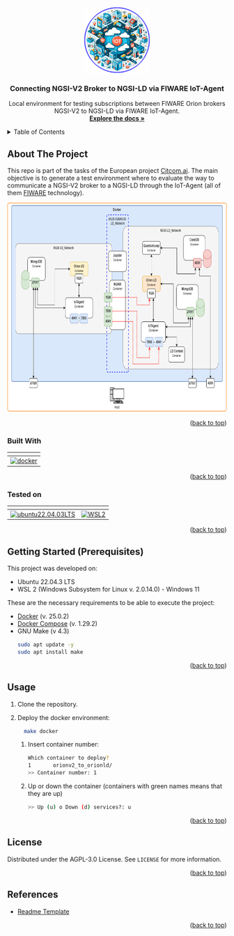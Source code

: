 <a name="readme-top"></a>

<!-- PROJECT LOGO -->
<br />
<div align="center">
  <a href="https://github.com/CitCom-VRAIN/IoTAgent.NGSI-V2_to_NGSI-LD_Subscription">
    <img src="images/logo.png" alt="Logo" width="150" height="150">
  </a>

  <h3 align="center">Connecting NGSI-V2 Broker to NGSI-LD via FIWARE IoT-Agent</h3>

  <p align="center">
    Local environment for testing subscriptions between FIWARE Orion brokers NGSI-V2 to NGSI-LD via FIWARE IoT-Agent.
    <br />
    <a href="https://citcom-vrain.github.io/"><strong>Explore the docs »</strong></a>
    <br />
  </p>
</div>

<!-- TABLE OF CONTENTS -->
<details>
  <summary>Table of Contents</summary>
  <ol>
    <li>
      <a href="#about-the-project">About The Project</a>
      <ul>
        <li><a href="#built-with">Built With</a></li>
        <li><a href="#tested-on">Tested On</a></li>
      </ul>
    </li>
    <li>
      <a href="#getting-started-prerequisites">Getting Started (Prerequisites)</a>
    </li>
    <li><a href="#usage">Usage</a></li>
    <li><a href="#license">License</a></li>
    <li><a href="#references">Acknowledgments</a></li>
  </ol>
</details>

<!-- ABOUT THE PROJECT -->
## About The Project


This repo is part of the tasks of the European project [Citcom.ai](https://citcom.ai/). The main objective is to generate a test environment where to evaluate the way to communicate a NGSI-V2 broker to a NGSI-LD through the IoT-Agent (all of them [FIWARE](https://www.fiware.org/) technology).

<div align="center">
  <img src="images/v2_LD_to_IoTAgent.png" width="700" height="480">
</div>

<p align="right">(<a href="#readme-top">back to top</a>)</p>

### Built With

<div align="center">

  | <!-- -->      |
  |:-------------:|
  | [![docker][docker]][docker-url] |
</div>

<p align="right">(<a href="#readme-top">back to top</a>)</p>

### Tested on

<div align="center">

  | <!-- -->                                 |  <!-- -->                                  
  |:----------------------------------------:|:----------------------------------------:|
  | [![ubuntu22.04.03LTS][ubuntu]][ubuntu-url]  | [![WSL2][wsl]][wsl-url]  | 
</div>

<p align="right">(<a href="#readme-top">back to top</a>)</p>

<!-- GETTING STARTED -->
## Getting Started (Prerequisites)

This project was developed on:

* Ubuntu 22.04.3 LTS
* WSL 2 (Windows Subsystem for Linux v. 2.0.14.0) - Windows 11

These are the necessary requirements to be able to execute the project:

* [Docker](https://docs.docker.com/engine/install/ubuntu/) (v. 25.0.2)
* [Docker Compose](https://docs.docker.com/compose/install/linux/#install-the-plugin-manually) (v. 1.29.2)
* GNU Make (v 4.3)
  ```bash
  sudo apt update -y
  sudo apt install make
  ```

<p align="right">(<a href="#readme-top">back to top</a>)</p>



<!-- USAGE EXAMPLES -->
## Usage

1. Clone the repository.

2. Deploy the docker environment: 
    
    ```bash
      make docker
    ```

    1. Insert container number:

        ```bash
        Which container to deploy?
        1       orionv2_to_orionld/
        >> Container number: 1
        ```
    2. Up or down the container (containers with green names means that they are up)

        ```bash
        >> Up (u) o Down (d) services?: u 
        ```

<p align="right">(<a href="#readme-top">back to top</a>)</p>

<!-- LICENSE -->
## License

Distributed under the AGPL-3.0 License. See `LICENSE` for more information.

<p align="right">(<a href="#readme-top">back to top</a>)</p>

<!-- CONTACT -->
<!-- ## Contact

Your Name - [@twitter_handle](https://twitter.com/twitter_handle) - email@email_client.com

Project Link: [https://github.com/github_username/repo_name](https://github.com/github_username/repo_name)

<p align="right">(<a href="#readme-top">back to top</a>)</p> -->



<!-- REFERENCES -->
## References

* [Readme Template](https://github.com/othneildrew/Best-README-Template)

<p align="right">(<a href="#readme-top">back to top</a>)</p>



<!-- MARKDOWN LINKS & IMAGES -->
<!-- https://www.markdownguide.org/basic-syntax/#reference-style-links -->
[docker]: https://img.shields.io/badge/docker-%230db7ed.svg?style=for-the-badge&logo=docker&logoColor=white
[docker-url]: https://www.docker.com/

[ubuntu]: https://img.shields.io/badge/Ubuntu-E95420?style=for-the-badge&logo=ubuntu&logoColor=white
[ubuntu-url]: https://ubuntu.com/

[wsl]: 	https://img.shields.io/badge/WSL_2-FCC624?style=for-the-badge&logo=windows&logoColor=black
[wsl-url]: https://learn.microsoft.com/en-us/windows/wsl/